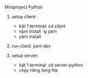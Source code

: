 Miniproject Python

1. setup client: 
    - bật 1 terminal: cd client
    - npm install -g yarn
    - yarn install
2. run client: yarn dev

3. setup server:
    - bật 1 terminal: cd server-python
    - chạy riêng từng file
